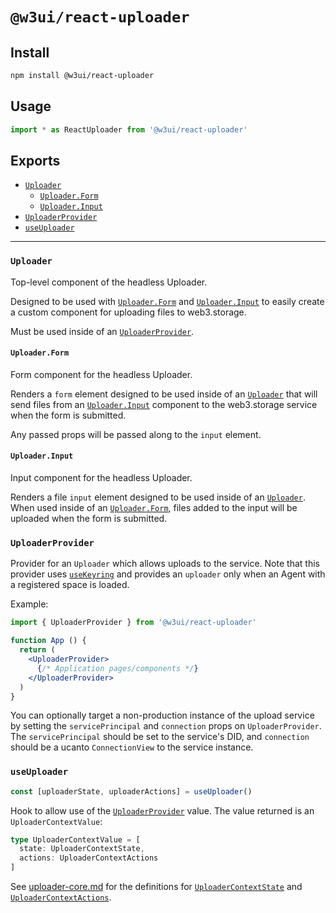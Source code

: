# `@w3ui/react-uploader`

## Install

```sh
npm install @w3ui/react-uploader
```

## Usage

```js
import * as ReactUploader from '@w3ui/react-uploader'
```

## Exports

* [`Uploader`](#uploader)
  * [`Uploader.Form`](#uploaderform)
  * [`Uploader.Input`](#uploaderinput)
* [`UploaderProvider`](#uploaderprovider)
* [`useUploader`](#useuploader)

---

### `Uploader`

Top-level component of the headless Uploader.

Designed to be used with [`Uploader.Form`](#uploaderform) and [`Uploader.Input`](#uploaderinput) to easily create a custom component for uploading files to web3.storage.

Must be used inside of an [`UploaderProvider`](#uploaderprovider).

#### `Uploader.Form`

Form component for the headless Uploader.

Renders a `form` element designed to be used inside of an [`Uploader`](#uploader) that will send files from an [`Uploader.Input`](#uploaderinput) component to the web3.storage service when the form is submitted.

Any passed props will be passed along to the `input` element.

#### `Uploader.Input`

Input component for the headless Uploader.

Renders a file `input` element designed to be used inside of an [`Uploader`](#uploader). When used inside of an [`Uploader.Form`](#uploaderform), files added to the input will be uploaded when the form is submitted.

### `UploaderProvider`

Provider for an `Uploader` which allows uploads to the service. Note that this provider uses [`useKeyring`](./react-keyring#usekeyring) and provides an `uploader` only when an Agent with a registered space is loaded.

Example:

```jsx
import { UploaderProvider } from '@w3ui/react-uploader'

function App () {
  return (
    <UploaderProvider>
      {/* Application pages/components */}
    </UploaderProvider>
  )
}
```

You can optionally target a non-production instance of the upload service by setting the `servicePrincipal` and `connection` props on `UploaderProvider`. The `servicePrincipal` should be set to the service's DID, and `connection` should be a ucanto `ConnectionView` to the service instance.

### `useUploader`

```ts
const [uploaderState, uploaderActions] = useUploader()
```

Hook to allow use of the [`UploaderProvider`](#uploaderprovider) value. The value returned is an `UploaderContextValue`:

```ts
type UploaderContextValue = [
  state: UploaderContextState,
  actions: UploaderContextActions
]
```

See [uploader-core.md](./uploader-core.md) for the definitions for [`UploaderContextState`](./uploader-core.md#uploadercontextstate) and [`UploaderContextActions`](./uploader-core.md#uploadercontextactions).